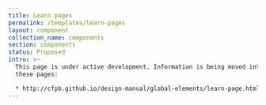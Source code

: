 ```yaml
---
title: Learn pages
permalink: /templates/learn-pages
layout: component
collection_name: components
section: components
status: Proposed
intro: >-
  This page is under active development. Information is being moved into it from
  these pages:

  * http://cfpb.github.io/design-manual/global-elements/learn-page.html
---
```


